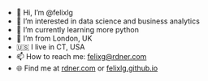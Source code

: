 - 👋  Hi, I’m @felixlg
- 👀  I’m interested in data science and business analytics
- 🌱  I’m currently learning more python
- 🏡  I’m from London, UK
- 🇺🇸  I live in CT, USA
- 📫  How to reach me: felixg@rdner.com
- 🌐  Find me at [rdner.com](https://www.rdner.com) or [felixlg.github.io](https://felixlg.github.io)

<!---
felixlg/felixlg is a ✨ special ✨ repository because its `README.md` (this file) appears on your GitHub profile.
You can click the Preview link to take a look at your changes.
--->
